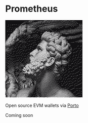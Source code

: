 # Prometheus

![cover](/src/assets/logo.png)

Open source EVM wallets via [Porto](https://porto.sh)

Coming soon
